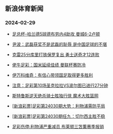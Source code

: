## 新浪体育新闻 
### 2024-02-29

+ [足总杯-哈兰德5球德布劳内4助攻 曼城6-2卢顿](https://sports.sina.com.cn/g/pl/2024-02-28/doc-inakpuyw9931883.shtml)

+ [尹波：武磊获奖不是武磊的耻辱 是中国足球的不堪](https://sports.sina.com.cn/china/2024-02-28/doc-inakpzht7195074.shtml)

+ [克雷25分库里打铁保罗复出 勇士送奇才12连败](https://sports.sina.com.cn/basketball/nba/2024-02-28/doc-inakpzhw6624141.shtml)

+ [佬牛足彩：国米延续佳绩 曼联杯赛防冷](https://sports.sina.com.cn/l/2024-02-28/doc-inakqfqp2530693.shtml)

+ [伊万科维奇：有信心带领国足取得更多胜利](https://sports.sina.com.cn/china/national/2024-02-28/doc-inakpzhr2618351.shtml)

+ [注意：足彩第10场圣克拉拉VS波尔图已进行27分钟](https://sports.sina.com.cn/l/2024-02-28/doc-inakqfqs9762634.shtml)

+ [斯特鲁斯逆天绝杀骑士胜独行侠 魔术大胜篮网](https://sports.sina.com.cn/basketball/nba/2024-02-28/doc-inakpzht7205130.shtml)

+ [[新浪彩票]足彩第24030期大势：利物浦需防平局](https://sports.sina.com.cn/l/2024-02-28/doc-inakpuyv7273816.shtml)

+ [[新浪彩票]足彩第24030期任九：切尔西主胜不稳](https://sports.sina.com.cn/l/2024-02-28/doc-inakpuyv7274206.shtml)

+ [足彩伤停:利物浦严重减员 布莱顿三笘薫赛季报销](https://sports.sina.com.cn/l/2024-02-28/doc-inakqfqu6506776.shtml)

